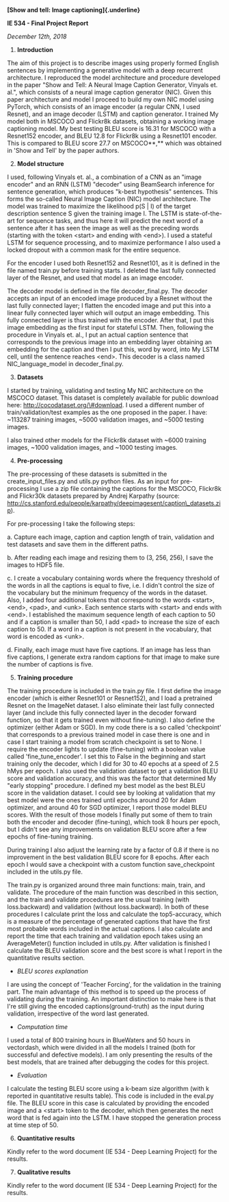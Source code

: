 **[Show and tell: Image captioning]{.underline}**

**IE 534 - Final Project Report**

*December 12th, 2018*

1.  **Introduction**

The aim of this project is to describe images using properly formed
English sentences by implementing a generative model with a deep
recurrent architecture. I reproduced the model architecture and
procedure developed in the paper "Show and Tell: A Neural Image Caption
Generator, Vinyals et. al.", which consists of a neural image caption
generator (NIC). Given this paper architecture and model I proceed to
build my own NIC model using PyTorch, which consists of an image encoder
(a regular CNN, I used Resnet), and an image decoder (LSTM) and caption
generator. I trained My model both in MSCOCO and Flickr8k datasets,
obtaining a working image captioning model. My best testing BLEU score
is 16.31 for MSCOCO with a Resnet152 encoder, and BLEU 12.8 for Flickr8k
using a Resnet101 encoder. This is compared to BLEU score 27.7 on
MSCOCO**,** which was obtained in 'Show and Tell' by the paper authors.

2.  **Model structure**

I used, following Vinyals et. al., a combination of a CNN as an "image
encoder" and an RNN (LSTM) "decoder" using BeamSearch inference for
sentence generation, which produces "k-best hypothesis" sentences. This
forms the so-called Neural Image Caption (NIC) model architecture. The
model was trained to maximize the likelihood p(S \| I) of the target
description sentence S given the training image I. The LSTM is
state-of-the-art for sequence tasks, and thus here it will predict the
next word of a sentence after it has seen the image as well as the
preceding words (starting with the token \<start\> and ending with
\<end\>). I used a stateful LSTM for sequence processing, and to
maximize performance I also used a locked dropout with a common mask for
the entire sequence.

For the encoder I used both Resnet152 and Resnet101, as it is defined in
the file named train.py before training starts. I deleted the last fully
connected layer of the Resnet, and used that model as an image encoder.

The decoder model is defined in the file decoder\_final.py. The decoder
accepts an input of an encoded image produced by a Resnet without the
last fully connected layer; I flatten the encoded image and put this
into a linear fully connected layer which will output an image
embedding. This fully connected layer is thus trained with the encoder.
After that, I put this image embedding as the first input for stateful
LSTM. Then, following the procedure in Vinyals et. al., I put an actual
caption sentence that corresponds to the previous image into an
embedding layer obtaining an embedding for the caption and then I put
this, word by word, into My LSTM cell, until the sentence reaches
\<end\>. This decoder is a class named NIC\_language\_model in
decoder\_final.py.

3.  **Datasets**

I started by training, validating and testing My NIC architecture on the
MSCOCO dataset. This dataset is completely available for public download
here: http://cocodataset.org/\#download. I used a different number of
train/validation/test examples as the one proposed in the paper. I have:
\~113287 training images, \~5000 validation images, and \~5000 testing
images.

I also trained other models for the Flickr8k dataset with \~6000
training images, \~1000 validation images, and \~1000 testing images.

4.  **Pre-processing**

The pre-processing of these datasets is submitted in the
create\_input\_files.py and utils.py python files. As an input for
pre-processing I use a zip file containing the captions for the MSCOCO,
Flickr8k and Flickr30k datasets prepared by Andrej Karpathy (source:
http://cs.stanford.edu/people/karpathy/deepimagesent/caption\_datasets.zip).

For pre-processing I take the following steps:

a.  Capture each image, caption and caption length of train, validation
    and test datasets and save them in the different paths.

b.  After reading each image and resizing them to (3, 256, 256), I save
    the images to HDF5 file.

c.  I create a vocabulary containing words where the frequency threshold
    of the words in all the captions is equal to five, i.e. I didn't
    control the size of the vocabulary but the minimum frequency of the
    words in the dataset. Also, I added four additional tokens that
    correspond to the words \<start\>, \<end\>, \<pad\>, and \<unk\>.
    Each sentence starts with \<start\> and ends with \<end\>. I
    established the maximum sequence length of each caption to 50 and if
    a caption is smaller than 50, I add \<pad\> to increase the size of
    each caption to 50. If a word in a caption is not present in the
    vocabulary, that word is encoded as \<unk\>.

d.  Finally, each image must have five captions. If an image has less
    than five captions, I generate extra random captions for that image
    to make sure the number of captions is five.

<!-- -->

5.  **Training procedure**

The training procedure is included in the train.py file. I first define
the image encoder (which is either Resnet101 or Resnet152), and I load a
pretrained Resnet on the ImageNet dataset. I also eliminate their last
fully connected layer (and include this fully connected layer in the
decoder forward function, so that it gets trained even without
fine-tuning). I also define the optimizer (either Adam or SGD). In my
code there is a so called 'checkpoint' that corresponds to a previous
trained model in case there is one and in case I start training a model
from scratch checkpoint is set to None. I require the encoder Iights to
update (fine-tuning) with a boolean value called 'fine\_tune\_encoder'.
I set this to False in the beginning and start training only the
decoder, which I did for 30 to 40 epochs at a speed of 2.5 hMys per
epoch. I also used the validation dataset to get a validation BLEU score
and validation accuracy, and this was the factor that determined My
"early stopping" procedure. I defined my best model as the best BLEU
score in the validation dataset. I could see by looking at validation
that my best model were the ones trained until epochs around 20 for Adam
optimizer, and around 40 for SGD optimizer, I report those model BLEU
scores. With the result of those models I finally put some of them to
train both the encoder and decoder (fine-tuning), which took 8 hours per
epoch, but I didn't see any improvements on validation BLEU score after
a few epochs of fine-tuning training.

During training I also adjust the learning rate by a factor of 0.8 if
there is no improvement in the best validation BLEU score for 8 epochs.
After each epoch I would save a checkpoint with a custom function
save\_checkpoint included in the utils.py file.

The train.py is organized around three main functions: main, train, and
validate. The procedure of the main function was described in this
section, and the train and validate procedures are the usual training
(with loss.backward) and validation (without loss.backward). In both of
these procedures I calculate print the loss and calculate the
top5-accuracy, which is a measure of the percentage of generated
captions that have the first most probable words included in the actual
captions. I also calculate and report the time that each training and
validation epoch takes using an AverageMeter() function included in
utils.py. After validation is finished I calculate the BLEU validation
score and the best score is what I report in the quantitative results
section.

-   *BLEU scores explanation*

I are using the concept of 'Teacher Forcing', for the validation in the
training part. The main advantage of this method is to speed up the
process of validating during the training. An important distinction to
make here is that I're still giving the encoded captions(ground-truth)
as the input during validation, irrespective of the word last generated.

-   *Computation time*

I used a total of 800 training hours in BlueWaters and 50 hours in
vectordash, which were divided in all the models I trained (both for
successful and defective models). I am only presenting the results of
the best models, that are trained after debugging the codes for this
project.

-   *Evaluation*

I calculate the testing BLEU score using a k-beam size algorithm (with k
reported in quantitative results table). This code is included in the
eval.py file. The BLEU score in this case is calculated by providing the
encoded image and a \<start\> token to the decoder, which then generates
the next word that is fed again into the LSTM. I have stopped the
generation process at time step of 50.

6.  **Quantitative results**

Kindly refer to the word document (IE 534 - Deep Learning Project) for the results.

7.  **Qualitative results**

Kindly refer to the word document (IE 534 - Deep Learning Project) for the results.
